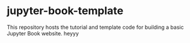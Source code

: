 # jupyter-book-template

This repository hosts the tutorial and template code for building a basic Jupyter Book website.
heyyy
